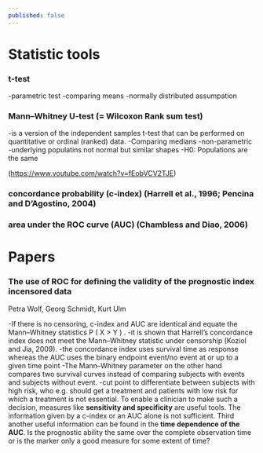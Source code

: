 ```yaml
---
published: false
---
```

# Statistic tools

### t-test
-parametric test
-comparing means
-normally distributed assumpation


### Mann–Whitney U-test (= Wilcoxon Rank sum test) 
-is a version of the independent samples t-test that can be performed on quantitative or ordinal (ranked) data. 
-Comparing medians
-non-parametric
-underlying populatins not normal but similar shapes
-H0: Populations are the same

(https://www.youtube.com/watch?v=fEobVCV2TJE)


### concordance probability (c-index) (Harrell et al., 1996; Pencina and D’Agostino, 2004)

### area under the ROC curve (AUC) (Chambless and Diao, 2006)


# Papers

### The use of ROC for defining the validity of the prognostic index incensored data
Petra Wolf, Georg Schmidt, Kurt Ulm

-If there is no censoring, c-index and AUC are identical and equate the Mann–Whitney statistics P ( X > Y ) .
-it is shown that Harrell’s concordance index does not meet the Mann–Whitney statistic under censorship (Koziol and Jia, 2009).
-the concordance index uses survival time as response whereas the AUC uses the binary endpoint event/no event at or up to a given time point
-The Mann–Whitney parameter on the other hand compares two survival curves instead of comparing subjects with events and subjects without event.
-cut point to differentiate between subjects with high risk, who e.g. should get a treatment and patients with low risk for which a treatment is not essential. To enable a clinician to make such a decision, measures like **sensitivity and specificity** are useful tools. The information given by a c-index or an AUC alone is not sufficient. Third another useful information can be found in the **time dependence of the AUC**. Is the prognostic ability the same over the complete observation time or is the marker only a good measure for some extent of time?







